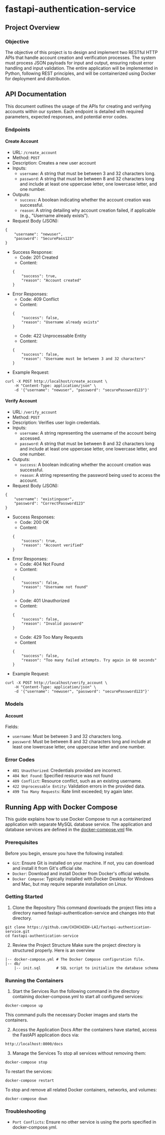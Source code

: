 # fastapi-authentication-service
## Project Overview
### Objective
The objective of this project is to design and implement two RESTful HTTP APIs that handle account creation and verification processes. The system must process JSON payloads for input and output, ensuring robust error handling and input validation. The entire application will be implemented in Python, following REST principles, and will be containerized using Docker for deployment and distribution.





## API Documentation
This document outlines the usage of the APIs for creating and verifying accounts within our system. Each endpoint is detailed with required parameters, expected responses, and potential error codes.

### Endpoints
#### Create Account
- URL: `/create_account`
- Method: `POST`
- Description: Creates a new user account
- Inputs:
    - `username`: A string that must be between 3 and 32 characters long.
    - `password`: A string that must be between 8 and 32 characters long and include at least one uppercase letter, one lowercase letter, and one number.
- Outputs:
    - `success`: A boolean indicating whether the account creation was successful.
    - `reason`: A string detailing why account creation failed, if applicable (e.g., "Username already exists").
- Request Body (JSON):
```
{
    "username": "newuser",
    "password": "SecurePass123"
}
```
- Success Response:
    - Code: 201 Created
    - Content:
    ```
    {
        "success": true,
        "reason": "Account created"
    }
    ```
- Error Responses:
    - Code: 409 Conflict
    - Content:
    ```
    {
        "success": false,
        "reason": "Username already exists"
    }
    ```
    - Code: 422 Unprocessable Entity
    - Content:
    ```
    {
        "success": false,
        "reason": "Username must be between 3 and 32 characters"
    }
    ```
- Example Request:
```
curl -X POST http://localhost/create_account \
    -H "Content-Type: application/json" \
    -d '{"username": "newuser", "password": "securePassword123"}'
```

#### Verify Account
- URL: `/verify_account`
- Method: `POST`
- Description: Verifies user login credentials.
- Inputs:
    - `username`: A string representing the username of the account being accessed.
    - `password`: A string that must be between 8 and 32 characters long and include at least one uppercase letter, one lowercase letter, and one number.
- Outputs:
    - `success`: A boolean indicating whether the account creation was successful.
    - `reason`: A string representing the password being used to access the account.
- Request Body (JSON):
```
{
    "username": "existinguser",
    "password": "CorrectPassword123"
}
```
- Success Responses:
    - Code: 200 OK
    - Content:
    ```
    {
        "success": true,
        "reason": "Account verified"
    }
    ```
- Error Responses:
    - Code: 404 Not Found
    - Content:
    ```
    {
        "success": false,
        "reason": "Username not found"
    }
    ```
    - Code: 401 Unauthorized
    - Content:
    ```
    {
        "success": false,
        "reason": "Invalid password"
    }
    ```
    - Code: 429 Too Many Requests
    - Content
    ```
    {
        "success": false,
        "reason": "Too many failed attempts. Try again in 60 seconds"
    }
    ```
- Example Request:
```
curl -X POST http://localhost/verify_account \
    -H "Content-Type: application/json" \
    -d '{"username": "newuser", "password": "securePassword123"}'
```

### Models
#### Account
Fields:
- `username`: Must be between 3 and 32 characters long.
- `password`: Must be between 8 and 32 characters long and include at least one lowercase letter, one uppercase letter and one number.

### Error Codes
- `401 Unauthorized`: Credentials provided are incorrect.
- `404 Not Found`: Specified resource was not found
- `409 Conflict`: Resource conflict, such as an existing username.
- `422 Unprocessable Entity`: Validation errors in the provided data.
- `499 Too Many Requests`: Rate limit exceeded; try again later.

## Running App with Docker Compose
This guide explains how to use Docker Compose to run a containerized application with separate MySQL database service. The application and database services are defined in the [docker-compose.yml](https://github.com/CHIHCHIEH-LAI/fastapi-authentication-service/blob/main/docker-compose.yml) file.

### Prerequisites
Before you begin, ensure you have the following installed:

- `Git`: Ensure Git is installed on your machine. If not, you can download and install it from Git's official site.
- `Docker`: Download and install Docker from Docker's official website.
- `Docker Compose`: Typically installed with Docker Desktop for Windows and Mac, but may require separate installation on Linux.

### Getting Started
1. Clone the Repository
This command downloads the project files into a directory named fastapi-authentication-service and changes into that directory.
```
git clone https://github.com/CHIHCHIEH-LAI/fastapi-authentication-service.git
cd fastapi-authentication-service
```

2. Review the Project Structure
Make sure the project directory is structured properly. Here is an overview
```
|-- docker-compose.yml # The Docker Compose configuration file.
|-- db/
    |-- init.sql       # SQL script to initialize the database schema
```

### Running the Containers
1. Start the Services
Run the following command in the directory containing docker-compose.yml to start all configured services:
```
docker-compose up
```
This command pulls the necessary Docker images and starts the containers.

2. Access the Application Docs
After the containers have started, access the FastAPI application docs via:
```
http://localhost:8000/docs
```

3. Manage the Services
To stop all services without removing them:
```
docker-compose stop
```
To restart the services:
```
docker-compose restart
```
To stop and remove all related Docker containers, networks, and volumes:
```
docker-compose down
```

### Troubleshooting
- `Port Conflicts`: Ensure no other service is using the ports specified in docker-compose.yml.